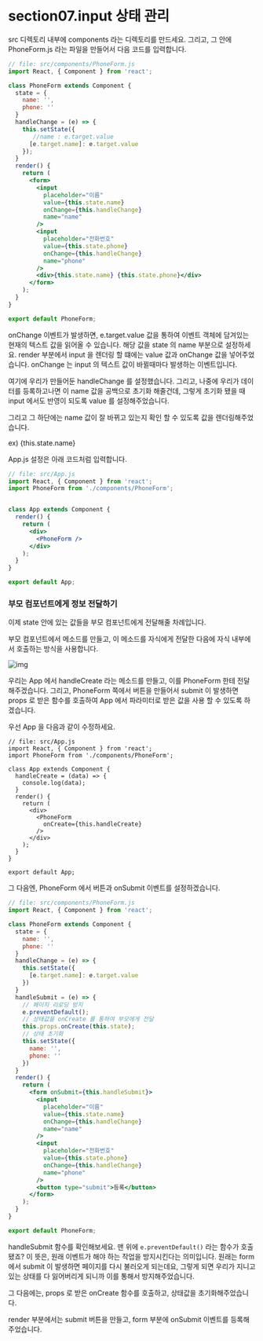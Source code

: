 # section07.input 상태 관리

src 디렉토리 내부에 components 라는 디렉토리를 만드세요. 그리고, 그 안에 PhoneForm.js 라는 파일을 만들어서 다음 코드를 입력합니다.

```jsx
// file: src/components/PhoneForm.js
import React, { Component } from 'react';

class PhoneForm extends Component {
  state = {
    name: '',
    phone: ''
  }
  handleChange = (e) => {
    this.setState({
       //name : e.target.value
      [e.target.name]: e.target.value
    });
  }
  render() {
    return (
      <form>
        <input
          placeholder="이름"
          value={this.state.name}
          onChange={this.handleChange}
          name="name"
        />
        <input
          placeholder="전화번호"
          value={this.state.phone}
          onChange={this.handleChange}
          name="phone"
        />
        <div>{this.state.name} {this.state.phone}</div>
      </form>
    );
  }
}

export default PhoneForm;
```

onChange 이벤트가 발생하면, e.target.value 값을 통하여 이벤트 객체에 담겨있는 현재의 텍스트 값을 읽어올 수 있습니다. 해당 값을 state 의 name 부분으로 설정하세요.
render 부분에서 input 을 렌더링 할 떄에는 value 값과 onChange 값을 넣어주었습니다. onChange 는 input 의 텍스트 값이 바뀔때마다 발생하는 이벤트입니다. 

여기에 우리가 만들어둔 handleChange 를 설정했습니다. 그리고, 나중에 우리가 데이터를 등록하고나면 이 name 값을 공백으로 초기화 해줄건데, 그렇게 초기화 됐을 때 input 에서도 반영이 되도록 value 를 설정해주었습니다.

그리고 그 하단에는 name 값이 잘 바뀌고 있는지 확인 할 수 있도록 값을 렌더링해주었습니다.

ex) {this.state.name}



App.js 설정은 아래 코드처럼 입력합니다.

```jsx
// file: src/App.js
import React, { Component } from 'react';
import PhoneForm from './components/PhoneForm';


class App extends Component {
  render() {
    return (
      <div>
        <PhoneForm />
      </div>
    );
  }
}

export default App;
```


### 부모 컴포넌트에게 정보 전달하기

이제 state 안에 있는 값들을 부모 컴포넌트에게 전달해줄 차례입니다.  

부모 컴포넌트에서 메소드를 만들고, 이 메소드를 자식에게 전달한 다음에 자식 내부에서 호출하는 방식을 사용합니다.

![img](https://i.imgur.com/xKe2v5s.png)



우리는 App 에서 handleCreate 라는 메소드를 만들고, 이를 PhoneForm 한테 전달해주겠습니다. 그리고, PhoneForm 쪽에서 버튼을 만들어서 submit 이 발생하면 props 로 받은 함수를 호출하여 App 에서 파라미터로 받은 값을 사용 할 수 있도록 하겠습니다.

우선 App 을 다음과 같이 수정하세요.

```JSX
// file: src/App.js
import React, { Component } from 'react';
import PhoneForm from './components/PhoneForm';

class App extends Component {
  handleCreate = (data) => {
    console.log(data);
  }
  render() {
    return (
      <div>
        <PhoneForm
          onCreate={this.handleCreate}
        />
      </div>
    );
  }
}

export default App;
```

그 다음엔, PhoneForm 에서 버튼과 onSubmit 이벤트를 설정하겠습니다.

```jsx
// file: src/components/PhoneForm.js
import React, { Component } from 'react';

class PhoneForm extends Component {
  state = {
    name: '',
    phone: ''
  }
  handleChange = (e) => {
    this.setState({
      [e.target.name]: e.target.value
    })
  }
  handleSubmit = (e) => {
    // 페이지 리로딩 방지
    e.preventDefault();
    // 상태값을 onCreate 를 통하여 부모에게 전달
    this.props.onCreate(this.state);
    // 상태 초기화
    this.setState({
      name: '',
      phone: ''
    })
  }
  render() {
    return (
      <form onSubmit={this.handleSubmit}>
        <input
          placeholder="이름"
          value={this.state.name}
          onChange={this.handleChange}
          name="name"
        />
        <input
          placeholder="전화번호"
          value={this.state.phone}
          onChange={this.handleChange}
          name="phone"
        />
        <button type="submit">등록</button>
      </form>
    );
  }
}

export default PhoneForm;
```

handleSubmit 함수를 확인해보세요. 맨 위에 `e.preventDefault()` 라는 함수가 호출됐죠? 이 뜻은, 원래 이벤트가 해야 하는 작업을 방지시킨다는 의미입니다. 원래는 form 에서 submit 이 발생하면 페이지를 다시 불러오게 되는데요, 그렇게 되면 우리가 지니고있는 상태를 다 잃어버리게 되니까 이를 통해서 방지해주었습니다.

그 다음에는, props 로 받은 onCreate 함수를 호출하고, 상태값을 초기화해주었습니다.

render 부분에서는 submit 버튼을 만들고, form 부분에 onSubmit 이벤트를 등록해주었습니다.
